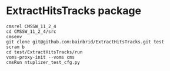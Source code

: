 # ExtractHitsTracks package

```
cmsrel CMSSW_11_2_4
cd CMSSW_11_2_4/src
cmsenv
git clone git@github.com:bainbrid/ExtractHitsTracks.git test
scram b
cd test/ExtractHitsTracks/run
voms-proxy-init --voms cms
cmsRun ntuplizer_test_cfg.py
```
